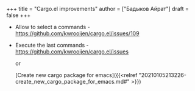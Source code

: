 +++
title = "Cargo.el improvements"
author = ["Бадыков Айрат"]
draft = false
+++

-   Allow to select a commands - <https://github.com/kwrooijen/cargo.el/issues/109>
-   Execute the last commands - <https://github.com/kwrooijen/cargo.el/issues>

    or

    [Create new cargo package for emacs]({{<relref "20210105213226-create_new_cargo_package_for_emacs.md#" >}})
